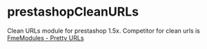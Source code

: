 prestashopCleanURLs
===================

Clean URLs module for prestashop 1.5x.
Competitor for clean urls is <a href="http://www.fmemodules.com/en/49-pretty-urls.html">FmeModules - Pretty URLs</a>
